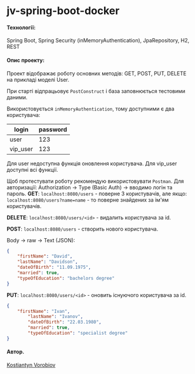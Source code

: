 # jv-spring-boot-docker

#### Технології: 
Spring Boot, Spring Security (inMemoryAuthentication), JpaRepository, H2, REST

#### Опис проекту: 
Проект відображає роботу основних методів: GET, POST, PUT, DELETE на прикладі моделі User. 

При старті відпрацьовує `PostConstruct` і база заповнюється тестовими даними. 

Використовується `inMemoryAuthentication`, тому доступними є два користувача:

| login      | password | 
| ---------- | -------- | 
| user       | 123      | 
| vip_user   | 123      | 

Для user недоступна функція оновлення користувача.
Для vip_user доступні всі функції. 

Щоб протестувати роботу рекомендую використовувати `Postman`.
Для авторизації: Authorization -> Type (Basic Auth) -> вводимо логін та пароль.
__GET__: `localhost:8080/users` - поверне 3 користувачів, але якщо: `localhost:8080/users?name=name` - то поверне знайдених за ім'ям користувачів.

__DELETE__: `localhost:8080/users/<id>` - видалить користувача за id.

__POST__: `localhost:8080/users` - створить нового користувача.

Body -> raw -> Text (JSON):
```json
{
    "firstName": "David", 
    "lastName": "Davidson", 
    "dateOfBirth": "11.09.1975", 
    "married": true, 
    "typeOfEducation": "bachelors degree"
}
```

__PUT__: `localhost:8080/users/<id>` - оновить існуючого користувача за id.
```json
{
    "firstName": "Ivan", 
        "lastName": "Ivanov", 
        "dateOfBirth": "22.03.1980", 
        "married": true, 
        "typeOfEducation": "specialist degree"
}
```

#### Автор.
[Kostiantyn Vorobiov](https://github.com/KostiantynVorobiov)
